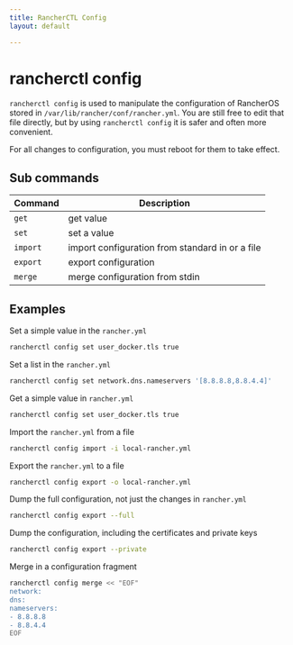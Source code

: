```yaml
---
title: RancherCTL Config
layout: default

---
```


# rancherctl config

`rancherctl config` is used to manipulate the configuration of RancherOS stored
in `/var/lib/rancher/conf/rancher.yml`.  You are still free to edit that file
directly, but by using `rancherctl config` it is safer and often more convenient.

For all changes to configuration, you must reboot for them to take effect.

## Sub commands

| Command  | Description                                     |
|----------|-------------------------------------------------|
| `get`      | get value                                       |
| `set`      | set a value                                     |
| `import`  | import configuration from standard in or a file |
| `export`   | export configuration                            |
| `merge`    | merge configuration from stdin                  |

## Examples

Set a simple value in the `rancher.yml`

```bash
rancherctl config set user_docker.tls true
```

Set a list in the `rancher.yml`

```bash
rancherctl config set network.dns.nameservers '[8.8.8.8,8.8.4.4]'
```

Get a simple value in `rancher.yml`

```bash
rancherctl config set user_docker.tls true
```

Import the `rancher.yml` from a file

```bash
rancherctl config import -i local-rancher.yml
```

Export the `rancher.yml` to a file

```bash
rancherctl config export -o local-rancher.yml
```

Dump the full configuration, not just the changes in `rancher.yml`

```bash
rancherctl config export --full
```
Dump the configuration, including the certificates and private keys

```bash
rancherctl config export --private
```

Merge in a configuration fragment

```bash
rancherctl config merge << "EOF"
network:
dns:
nameservers:
- 8.8.8.8
- 8.8.4.4
EOF
```

